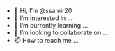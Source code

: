 - 👋 Hi, I’m @ssamir20
- 👀 I’m interested in ...
- 🌱 I’m currently learning ...
- 💞️ I’m looking to collaborate on ...
- 📫 How to reach me ...

<!---
Raxmonqul/Raxmonqul is a ✨ special ✨ repository because its `README.md` (this file) appears on your GitHub profile.
You can click the Preview link to take a look at your changes.
--->
